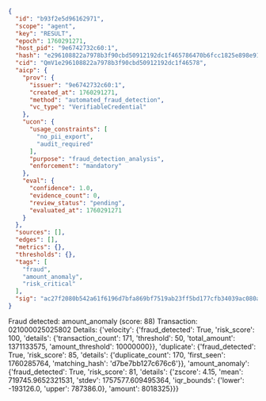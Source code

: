 ```json
{
  "id": "b93f2e5d96162971",
  "scope": "agent",
  "key": "RESULT",
  "epoch": 1760291271,
  "host_pid": "9e6742732c60:1",
  "hash": "e296108822a7978b3f90cbd50912192dc1f465786470b6fcc1825e898e911daf",
  "cid": "QmV1e296108822a7978b3f90cbd50912192dc1f46578",
  "aicp": {
    "prov": {
      "issuer": "9e6742732c60:1",
      "created_at": 1760291271,
      "method": "automated_fraud_detection",
      "vc_type": "VerifiableCredential"
    },
    "ucon": {
      "usage_constraints": [
        "no_pii_export",
        "audit_required"
      ],
      "purpose": "fraud_detection_analysis",
      "enforcement": "mandatory"
    },
    "eval": {
      "confidence": 1.0,
      "evidence_count": 0,
      "review_status": "pending",
      "evaluated_at": 1760291271
    }
  },
  "sources": [],
  "edges": [],
  "metrics": {},
  "thresholds": {},
  "tags": [
    "fraud",
    "amount_anomaly",
    "risk_critical"
  ],
  "sig": "ac27f2080b542a61f6196d7bfa869bf7519ab23ff5bd177cfb34039ac080a029"
}
```

Fraud detected: amount_anomaly (score: 88)
Transaction: 021000025025802
Details: {'velocity': {'fraud_detected': True, 'risk_score': 100, 'details': {'transaction_count': 171, 'threshold': 50, 'total_amount': 1371133575, 'amount_threshold': 10000000}}, 'duplicate': {'fraud_detected': True, 'risk_score': 85, 'details': {'duplicate_count': 170, 'first_seen': 1760285764, 'matching_hash': 'd7be7bb127c676c6'}}, 'amount_anomaly': {'fraud_detected': True, 'risk_score': 81, 'details': {'zscore': 4.15, 'mean': 719745.9652321531, 'stdev': 1757577.609495364, 'iqr_bounds': {'lower': -193126.0, 'upper': 787386.0}, 'amount': 8018325}}}